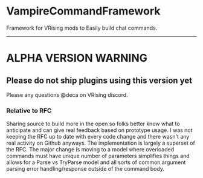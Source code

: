 # VampireCommandFramework
Framework for VRising mods to Easily build chat commands.

---


# ALPHA VERSION WARNING
## Please do not ship plugins using this version yet 

Please any questions @deca on VRising discord.

### Relative to RFC
Sharing source to build more in the open so folks better know what to anticipate and can give real feedback based on prototype usage. I was not keeping the RFC up to date with every code change and there wasn't any real activity on Github anyways. The implementation is largely a superset of the RFC. The major change is moving to a model where overloaded commands must have unique number of parameters simplifies things and allows for a Parse vs TryParse model and all sorts of common argument parsing error handling/response outside of the command body.